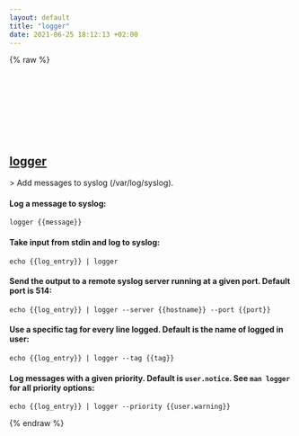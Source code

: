 ```yaml
---
layout: default
title: "logger"
date: 2021-06-25 18:12:13 +02:00
---
```

{% raw %}
<h2 id="logger">
  <a href="/en/linux/logger.html">logger</a> <a href="#logger"><svg class="icon">
    <use href="/assets/images/unicode_sprite.svg#link" />
  </svg></a>
</h2>
> Add messages to syslog (/var/log/syslog).

#### Log a message to syslog:
```shell
logger {{message}}
```
#### Take input from stdin and log to syslog:
```shell
echo {{log_entry}} | logger
```
#### Send the output to a remote syslog server running at a given port. Default port is 514:
```shell
echo {{log_entry}} | logger --server {{hostname}} --port {{port}}
```
#### Use a specific tag for every line logged. Default is the name of logged in user:
```shell
echo {{log_entry}} | logger --tag {{tag}}
```
#### Log messages with a given priority. Default is `user.notice`. See `man logger` for all priority options:
```shell
echo {{log_entry}} | logger --priority {{user.warning}}
```
{% endraw %}